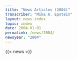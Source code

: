 ```yaml
---
title: "News Articles (2004)"
transcriber: "Mika A. Epstein"
layout: news-index
topic: index
date: 2004-01-01
permalink: /news/2004/
newsyear: "2004"
---
```


{{< news >}}

